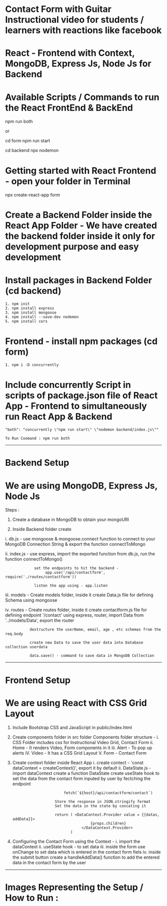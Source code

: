 # Contact Form with Guitar Instructional video for students / learners with reactions like facebook
# React - Frontend with Context, MongoDB, Express Js, Node Js for Backend

# Available Scripts / Commands to run the React FrontEnd & BackEnd

npm run both

  or
  
cd form
npm run start

cd backend 
npx nodemon

# Getting started with React Frontend - open your folder in Terminal

npx create-react-app form

# Create a Backend Folder inside the React App Folder - We have created the backend folder inside it only for development purpose and easy development
# Install packages in Backend Folder (cd backend)
    1. npm init 
    2. npm install express
    3. npm install mongoose
    4. npm install --save-dev nodemon
    5. npm install cors

# Frontend - install npm packages (cd form)
    
    1. npm i -D concurrently

# Include concurrently Script in scripts of package.json file of React App - Frontend to simultaneously run React App & Backend

    "both": "concurrently \"npm run start\" \"nodemon backend/index.js\""

    To Run Coomand : npm run both
    
---------------------------------------------------------------------------------------------------------------------------------------------------------------------

# Backend Setup

# We are using MongoDB, Express Js, Node Js

Steps : 

1. Create a database in MongoDB to obtain your mongoURI

2. Inside Backend folder create

  i. db.js - use mongoose & mongoose.connect function to connect to your MongoDB Connection String & export the function connectToMongo
  
  ii. index.js - use express, import the exported function from db.js, run the function connectToMongo()
  
                 set the endpoints to hit the backend -
                      app.use('/api/contactform', require('./routes/contactform'))
                      
                 listen the app using - app.listen
                 
  iii. models - Create models folder, inside it create Data.js file for defining Schema using mongoose
               
  iv. routes - Create routes folder, inside it create contactform.js file for defining endpoint '/contact' using express, router, import Data from '../models/Data',                  export the router
               
               destructure the userName, email, age , etc schemas from the req.body
               
               create new Data to save the user data into Database collection userdata
               
               data.save() - command to save data in MongoDB Collection
               
---------------------------------------------------------------------------------------------------------------------------------------------------------------------
               
# Frontend Setup

# We are using React with CSS Grid Layout

1. Include Bootstrap CSS and JavaScript in public/index.html

2. Create components folder in src folder
    Components folder structure -
      i. CSS Folder includes css for Instructional Video Grid, Contact Form
     ii. Home - It renders Video, Form components in it
    iii. Alert - To pop up alerts
     iV. Video - It has a CSS Grid Layout
      V. Form - Contact Form
       
3. Create context folder inside React App
      i. create contect - 'const dataContext = createContext()', export it by default
      ii. DataState.js -  import dataContext
                          create a function DataState
                          create useState hook to set the data from the contact form inputed by user by fectching the endpoint
                          
                              fetch(`${host}/api/contactform/contact`)
                              
                          Store the response in JSON.stringify format
                          Set the data in the state by concating it
                          
                          return ( <DataContext.Provider value = {{datas, addData}}>
                                          {props.children}
                                      </DataContext.Provider>
                                 )
   
4. Configuring the Contact Form using the Context -
    i. import the dataContext
   ii. useState hook - to set data
  iii. inside the form use onChange to set data which is entered in the contact form fiels
   iv. inside the submit button create a handleAddData() function to add the entered data in the contact form by the user
   
---------------------------------------------------------------------------------------------------------------------------------------------------------------------

# Images Representing the Setup / How to Run :







